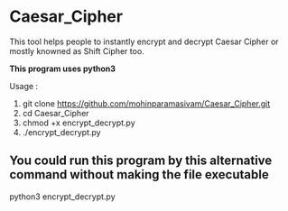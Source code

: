 # Caesar_Cipher

This tool helps people to instantly encrypt and decrypt Caesar Cipher or mostly knowned as Shift Cipher too.

<b> This program uses python3 </b>

Usage : 

1) git clone https://github.com/mohinparamasivam/Caesar_Cipher.git
2) cd Caesar_Cipher
3) chmod +x encrypt_decrypt.py
4) ./encrypt_decrypt.py


## You could run this program by this alternative command without making the file executable

python3 encrypt_decrypt.py
          
